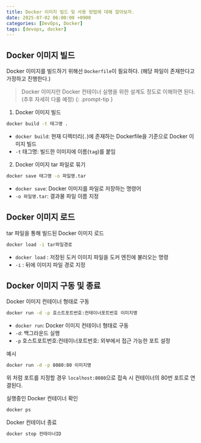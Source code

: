 ```yaml
---
title: Docker 이미지 빌드 및 사용 방법에 대해 알아보자.
date: 2025-07-02 06:00:00 +0900
categories: [DevOps, Docker]
tags: [devops, docker]
---
```


## **Docker 이미지 빌드**

Docker 이미지를 빌드하기 위해선 `Dockerfile`이 필요하다. (해당 파일이 존재한다고 가정하고 진행한다.)

> Docker 이미지란 Docker 컨테이너 실행을 위한 설계도 정도로 이해하면 된다.(추후 자세히 다룰 예정)
{: .prompt-tip }

1. Docker 이미지 빌드

```bash
docker build -t 태그명 .
```

- `docker build`: 현재 디렉터리(`.`)에 존재하는 Dockerfile을 기준으로 Docker 이미지 빌드
- `-t` 태그명: 빌드한 이미지에 이름(`tag`)를 붙임

2. Docker 이미지 tar 파일로 묶기

```bash
docker save 태그명 -o 파일명.tar
```

- `docker save`: Docker 이미지를 파일로 저장하는 명령어
- `-o 파일명.tar`: 결과물 파일 이름 지정

## **Docker 이미지 로드**

tar 파일을 통해 빌드된 Docker 이미지 로드

```bash
docker load -i tar파일경로
```

- `docker load` : 저장된 도커 이미지 파일을 도커 엔진에 불러오는 명령
- `-i` : 뒤에 이미지 파일 경로 지정

## **Docker 이미지 구동 및 종료**

Docker 이미지 컨테이너 형태로 구동

```bash
docker run -d -p 호스트포트번호:컨테이너포트번호 이미지명
```

- `docker run`: Docker 이미지 컨테이너 형태로 구동
- `-d`: 백그라운드 실행
- `-p` 호스트포트번호:컨테이너포트번호: 외부에서 접근 가능한 포트 설정

예시
```bash
docker run -d -p 8080:80 이미지명
```
위 처럼 포트를 지정할 경우 `localhost:8080`으로 접속 시 컨테이너의 80번 포트로 연결된다.

실행중인 Docker 컨테이너 확인

```bash
docker ps
```

Docker 컨테이너 종료

```bash
docker stop 컨테이너ID
```
